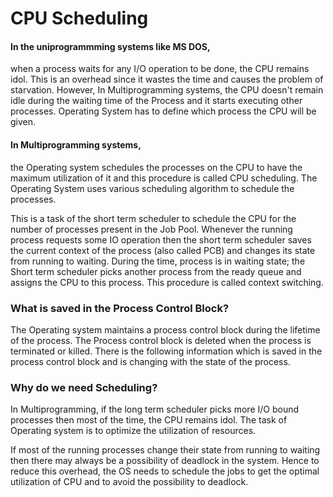 # CPU Scheduling

#### In the uniprogrammming systems like MS DOS, 
when a process waits for any I/O operation to be done, the CPU remains idol. This is an overhead since it wastes the time and causes the problem of starvation. However, In Multiprogramming systems, the CPU doesn't remain idle during the waiting time of the Process and it starts executing other processes. Operating System has to define which process the CPU will be given.

#### In Multiprogramming systems, 
the Operating system schedules the processes on the CPU to have the maximum utilization of it and this procedure is called CPU scheduling. The Operating System uses various scheduling algorithm to schedule the processes.

This is a task of the short term scheduler to schedule the CPU for the number of processes present in the Job Pool. Whenever the running process requests some IO operation then the short term scheduler saves the current context of the process (also called PCB) and changes its state from running to waiting. During the time, process is in waiting state; the Short term scheduler picks another process from the ready queue and assigns the CPU to this process. This procedure is called context switching.

### What is saved in the Process Control Block?
The Operating system maintains a process control block during the lifetime of the process. The Process control block is deleted when the process is terminated or killed. There is the following information which is saved in the process control block and is changing with the state of the process.

### Why do we need Scheduling?
In Multiprogramming, if the long term scheduler picks more I/O bound processes then most of the time, the CPU remains idol. The task of Operating system is to optimize the utilization of resources.

If most of the running processes change their state from running to waiting then there may always be a possibility of deadlock in the system. Hence to reduce this overhead, the OS needs to schedule the jobs to get the optimal utilization of CPU and to avoid the possibility to deadlock.
